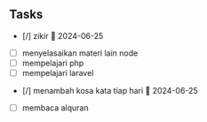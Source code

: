 ## Tasks

- [/] zikir 🛫 2024-06-25
- [ ] menyelasaikan materi lain node
- [ ] mempelajari php
- [ ] mempelajari laravel
- [/] menambah kosa kata tiap hari 🛫 2024-06-25
- [ ] membaca alquran

